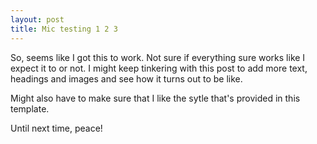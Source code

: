 ```yaml
---
layout: post
title: Mic testing 1 2 3
---
```


So, seems like I got this to work. Not sure if everything sure works like I expect it to or not. I might keep tinkering with this post to add more text, headings and images and see how it turns out to be like. 

Might also have to make sure that I like the sytle that's provided in this template. 

Until next time, peace! 

